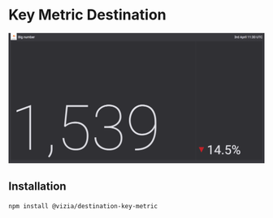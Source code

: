# Key Metric Destination

![Key Metric](img/big-number.png)

## Installation

`npm install @vizia/destination-key-metric`
